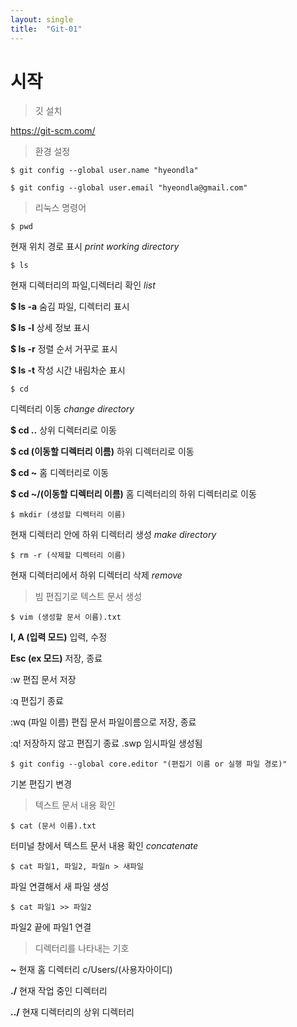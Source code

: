 ```yaml
---
layout: single
title:  "Git-01"
---
```


# 시작

> 깃 설치

https://git-scm.com/



> 환경 설정

```
$ git config --global user.name "hyeondla"
```

```
$ git config --global user.email "hyeondla@gmail.com"
```



> 리눅스 명령어

```
$ pwd 
```

현재 위치 경로 표시 *print working directory* 

```
$ ls 
```

현재 디렉터리의 파일,디렉터리 확인 *list* 

**$ ls -a** 숨김 파일, 디렉터리 표시

**$ ls -l** 상세 정보 표시

**$ ls -r** 정렬 순서 거꾸로 표시

**$ ls -t** 작성 시간 내림차순 표시

```
$ cd 
```

디렉터리 이동 *change directory*  

**$ cd ..** 상위 디렉터리로 이동 

**$ cd (이동할 디렉터리 이름)**  하위 디렉터리로 이동

**$ cd ~** 홈 디렉터리로 이동

**$ cd ~/(이동할 디렉터리 이름)** 홈 디렉터리의 하위 디렉터리로 이동

```
$ mkdir (생성할 디렉터리 이름) 
```

현재 디렉터리 안에 하위 디렉터리 생성 *make directory* 

```
$ rm -r (삭제할 디렉터리 이름)
```

 현재 디렉터리에서 하위 디렉터리 삭제 *remove* 



> 빔 편집기로 텍스트 문서 생성

```
$ vim (생성할 문서 이름).txt
```

**I, A (입력 모드)** 입력, 수정

**Esc (ex 모드)** 저장, 종료

:w 편집 문서 저장

:q 편집기 종료

:wq (파일 이름) 편집 문서 파일이름으로 저장, 종료  

:q! 저장하지 않고 편집기 종료 .swp 임시파일 생성됨

```
$ git config --global core.editor "(편집기 이름 or 실행 파일 경로)"
```

기본 편집기 변경



> 텍스트 문서 내용 확인

```
$ cat (문서 이름).txt
```

 터미널 창에서 텍스트 문서 내용 확인 *concatenate*

```
$ cat 파일1, 파일2, 파일n > 새파일 
```

파일 연결해서 새 파일 생성

```
$ cat 파일1 >> 파일2 
```

파일2 끝에 파일1 연결



> 디렉터리를 나타내는 기호
>

**~** 현재 홈 디렉터리 c/Users/(사용자아이디)

**./** 현재 작업 중인 디렉터리

**../** 현재 디렉터리의 상위 디렉터리

